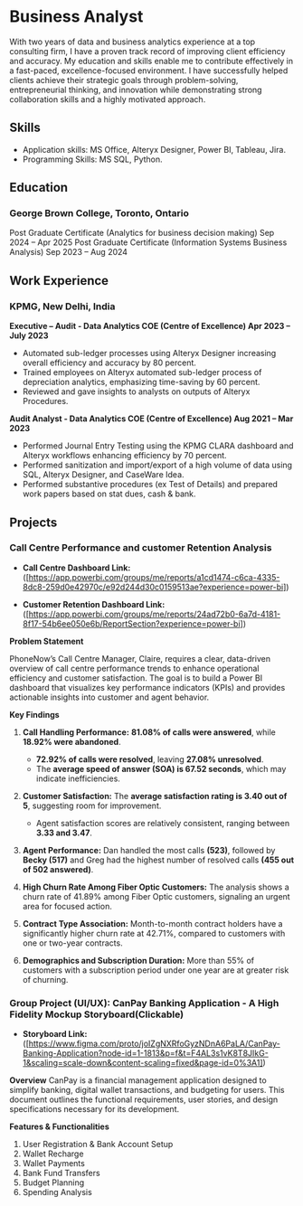 # Business Analyst
With two years of data and business analytics experience at a top consulting firm, I have a proven track record of improving client efficiency and accuracy. My education and skills enable me to contribute effectively in a fast-paced, excellence-focused environment. I have successfully helped clients achieve their strategic goals through problem-solving,  entrepreneurial thinking, and innovation while demonstrating strong collaboration skills and a highly motivated approach.

## Skills
- Application skills: MS Office, Alteryx Designer, Power BI, Tableau, Jira.
- Programming Skills: MS SQL, Python.

## Education
### George Brown College, Toronto, Ontario
Post Graduate Certificate (Analytics for business decision making) Sep 2024 – Apr 2025
Post Graduate Certificate (Information Systems Business Analysis)  Sep 2023 – Aug 2024

## Work Experience
### KPMG, New Delhi, India
**Executive – Audit - Data Analytics COE (Centre of Excellence) Apr 2023 – July 2023**
- Automated sub-ledger processes using Alteryx Designer increasing overall efficiency and accuracy by 80 percent.
- Trained employees on Alteryx automated sub-ledger process of depreciation analytics, emphasizing time-saving by 60 percent.
- Reviewed and gave insights to analysts on outputs of Alteryx Procedures.

**Audit Analyst - Data Analytics COE (Centre of Excellence) Aug 2021 – Mar 2023**
- Performed Journal Entry Testing using the KPMG CLARA dashboard and Alteryx workflows enhancing efficiency by 70 percent.
- Performed sanitization and import/export of a high volume of data using SQL, Alteryx Designer, and CaseWare Idea.
- Performed substantive procedures (ex Test of Details) and prepared work papers based on stat dues, cash & bank.

## Projects
### Call Centre Performance and customer Retention Analysis

- **Call Centre Dashboard Link:** ([https://app.powerbi.com/groups/me/reports/a1cd1474-c6ca-4335-8dc8-259d0e42970c/e92d244d30c0159513ae?experience=power-bi])

- **Customer Retention Dashboard Link:** ([https://app.powerbi.com/groups/me/reports/24ad72b0-6a7d-4181-8f17-54b6ee050e6b/ReportSection?experience=power-bi])

**Problem Statement**

PhoneNow’s Call Centre Manager, Claire, requires a clear, data-driven overview of call centre performance trends to enhance operational efficiency and customer satisfaction. The goal is to build a Power BI dashboard that visualizes key performance indicators (KPIs) and provides actionable insights into customer and agent behavior.

**Key Findings**

1. **Call Handling Performance:** **81.08% of calls were answered**, while **18.92% were abandoned**.  
   - **72.92% of calls were resolved**, leaving **27.08% unresolved**.  
   - The **average speed of answer (SOA) is 67.52 seconds**, which may indicate inefficiencies.  

2. **Customer Satisfaction:** The **average satisfaction rating is 3.40 out of 5**, suggesting room for improvement.  
   - Agent satisfaction scores are relatively consistent, ranging between **3.33 and 3.47**.

3. **Agent Performance:** Dan handled the most calls **(523)**, followed by **Becky (517)** and Greg had the highest number of resolved calls **(455 out of 502 answered)**.

4. **High Churn Rate Among Fiber Optic Customers:** The analysis shows a churn rate of 41.89% among Fiber Optic customers, signaling an urgent area for focused action.

5. **Contract Type Association:** Month-to-month contract holders have a significantly higher churn rate at 42.71%, compared to customers with one or two-year contracts.

6. **Demographics and Subscription Duration:** More than 55% of customers with a subscription period under one year are at greater risk of churning. 


### **Group Project (UI/UX): CanPay Banking Application - A High Fidelity Mockup Storyboard(Clickable)**
- **Storyboard Link:** ([https://www.figma.com/proto/joIZgNXRfoGyzNDnA6PaLA/CanPay-Banking-Application?node-id=1-1813&p=f&t=F4AL3s1vK8T8JIkG-1&scaling=scale-down&content-scaling=fixed&page-id=0%3A1])

**Overview**
CanPay is a financial management application designed to simplify banking, digital wallet transactions, and budgeting for users. This document outlines the functional requirements, user stories, and design specifications necessary for its development.

**Features & Functionalities**
1. User Registration & Bank Account Setup
2. Wallet Recharge
3. Wallet Payments
4. Bank Fund Transfers
5. Budget Planning
6. Spending Analysis
